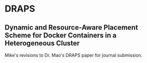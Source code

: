 # DRAPS
## Dynamic and Resource-Aware Placement Scheme for Docker Containers in a Heterogeneous Cluster
Mike's revisions to Dr. Mao's DRAPS paper for journal submission. 